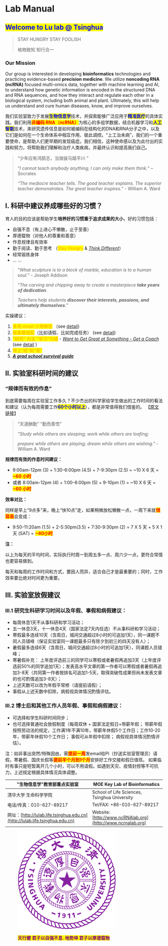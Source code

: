 # Lab Manual

## <mark style="color:blue;">**Welcome to Lu lab @ Tsinghua**</mark>

> STAY HUNGRY  STAY FOOLISH
>
> 格物致知  知行合一

### Our Mission

Our group is interested in developing **bioinformatics** technologies and practicing evidence-based **precision medicine**. We utilize **noncoding RNA (ncRNA)** focused multi-omics data, together with machine learning and AI, to understand how genetic information is encoded in the structured DNA and RNA sequences, and how they interact and regulate each other in a biological system, including both animal and plant. Ultimately, this will help us understand and cure human diseases, know, and improve ourselves.

我们实验室致力于发展<mark style="color:blue;">**生物信息学**</mark>技术，并探索能够广泛应用于<mark style="color:blue;">**精准医疗**</mark>的具体实践。我们利用<mark style="color:red;">**非编码 RNA**</mark><mark style="color:red;">（</mark><mark style="color:red;">**ncRNA）**</mark>为核心的多组学数据，结合机器学习和<mark style="color:blue;">**人工智能**</mark>技术，来研究遗传信息是如何被编码在结构化的DNA和RNA分子之中，以及它们是如何在一个生命体系中相互作用、彼此调控。“上工治未病”，我们的一个重要使命，是帮助人们更早期的发现癌症。我们相信，这种使命感以及为此付出的实践和努力，将帮助我们理解和治疗人类疾病，并最终认识和提高我们自己。

> “少年应有鸿鹄志，当骑骏马踏平川 ” &#x20;
>
> “_I cannot teach anybody anything; I can only make them think._" – Socrates
>
> _“The mediocre teacher tells. The good teacher explains. The superior teacher demonstrates. The great teacher inspires.”_   - William A. Ward



## I. 科研中建议养成哪些好的习惯？

育人的目的应该是帮助学生**培养好的习惯重于追求成果的大小**，好的习惯包括：&#x20;

* 自强不息（有上进心不懒散，止于至善）
* 厚德载物（对他人的尊重和善意）
* 作息规律且有效率
* 勤于阅读、勤于思考 （<mark style="color:orange;">Stay Hungry</mark> & [_Think Different_](https://www.bilibili.com/video/BV1oW4y1i7qf/)）
* 经常锻炼身体&#x20;
* … …&#x20;

> "_What sculpture is to a block of marble, education is to a human soul._"  - Joseph Addison
>
> “_The carving and chipping away to create a masterpiece **take years of dedication**._&#x20;
>
> _Teachers help students **discover their interests, passions, and ultimately themselves**._”

实操建议：

1. <mark style="color:orange;">多用 email 少用微信</mark>   （see [detail](lab-manual.md#email))
2. <mark style="color:orange;">做事要提前</mark>（比如请假、比如完成任务）   (see [detail](lab-manual.md#vacation))
3. <mark style="color:orange;">"研究“ 为主  "学习“为辅</mark> -  [_Want to Get Great at Something - Get a Coach_](lab-manual.md#coach)     (see [detail](lab-manual.md#sci) )
4. <mark style="color:orange;">带上“纸”和“笔”</mark>
5. [_**A grad school survival guide**_](https://cloud.tsinghua.edu.cn/f/0a0ece00e9df4ecc8c16/)

## II. 实验室科研时间的建议

### “规律而有效的作息”

到底需要每周在实验室工作多久？不少杰出的科学家给学生做出的工作时间的看法和建议（认为每周需要工作<mark style="color:blue;">**60个小时以上**</mark>），都是非常值得我们借鉴的。 【[原文链接](https://app.yinxiang.com/fx/c0d05045-6620-4fbc-8ce6-06c5b799fc98)】

> “天道酬勤”  “勤而善悟”  &#x20;
>
> _"Study while others are sleeping;  work while others are loafing;_
>
> _prepare while others are playing; dream while others are wishing."_    - William A. Ward

&#x20;

**规律而有效的作息时间建议：**

* 9:00am-12pm (3) + 1:30-6:00pm (4.5) + 7-9:30pm (2.5) = \~10  X 6 天 = <mark style="color:red;">**\~60 小时**</mark>
* 或者 8:00am-12pm (4) + 1:00-6:00pm (5) + 9-10pm (1) = \~10  X 6 天 = <mark style="color:red;">**\~60 小时**</mark>

**效率对比：**

同样是早上“9点多”来，晚上“快10点”走，如果稍微放松懒散一点，一周下来就<mark style="color:red;">**很容易**</mark>会变成：

* 9:50-11:20am (1.5) + 2-5:30pm(3.5) + 7:30-9:30pm (2) = 7  X 5 天 +  5  X  1 天 (SAT) = <mark style="color:red;">**\~40小时**</mark>

**注：**

以上为每天的平均时间，实际执行时周一到周五多一点、周六少一点，更符合常情也更容易做到。

每天和每周的工作时间和方式，要因人而异，适合自己才是最重要的；同时，工作效率要比绝对时间更为重要。



## III. 实验室放假建议

### III.1 研究生科研学习时间以及年假、事假和病假建议：

* 每周休息1天不从事科研和学习活动；
* 五一休息3天，十一休息4天（国家法定7天内任选）不从事科研和学习活动；
* 寒假最多连续10天（含周日，城间交通超过8小时的可追加1天），同一课题不同人员错峰（保证实验室同一课题最多只有除夕到初三的四天没有人）；
* 暑假最多连续6天（含周日，城间交通超过8小时的可追加1天），同课题人员错峰；
* 寒暑假补充： 上年度评选前三的同学可以寒假或者暑假再追加3天（上年度评选前50%的同学追加1天）；发表高水平文章的第一作者可以寒假或者暑假再追加3-8天（共同第一作者按排名可追加1-5天，取得突破性成果但尚未发表文章的也可酌情追加3-8天）；
* 上述天数可以改为年假平常修（请提前请假）；
* 事假从上述天数中扣除，病假视具体情况酌情评估。

### III.2 博士后和其他工作人员年假、事假和病假建议：

* 可选择和学生科研时间同步；
* 也可选择普通社会放假制度（每周双休 + 国家法定假日+带薪年假； 带薪年假按照劳动法的规定，工作满1年不满10年，带薪年休假5个工作日；工作10-20年，带薪年休假10个工作日； 事假可从年假中扣除； 病假视具体情况酌情评估）。

注：如非事出突然/特殊因由，需<mark style="color:red;">**提前一周**</mark>发email给PI（抄送实验室管理员）请假，寒暑假、国庆长假等<mark style="color:red;">**提前半个月到1个月**</mark>安排好工作交接和假日值班。 如果临时有事只是短暂离开几个小时，可以不用请假。如遇到天灾、疫情封控等不可抗力，上述规定根据具体情况具体调整。 &#x20;





| "生物信息学"教育部重点实验室                                                           | MOE Key Lab of Bioinformatics                               |
| ------------------------------------------------------------------------- | ----------------------------------------------------------- |
| 清华大学 生命科学学院                                                               | School of Life Sciences, Tsinghua University                |
| 电话/传真：010-627-89217                                                       | Tel/FAX: +86-010-627-89217                                  |
| 网址：[http://lulab.life.tsinghua.edu.cn](http://lulab.life.tsinghua.edu.cn) | Website: [http://www.ncRNAlab.org](http://www.ncrnalab.org) |





<figure><img src=".gitbook/assets/image (2).png" alt=""><figcaption><p><mark style="color:purple;"><strong>天行健  君子以自强不息.   地势坤 君子以厚德载物</strong></mark></p></figcaption></figure>

